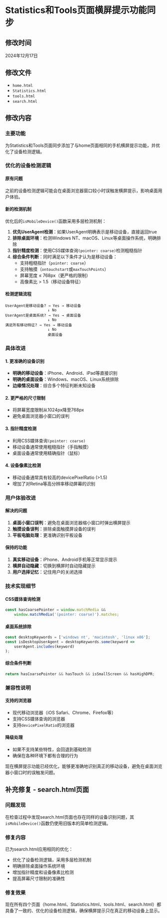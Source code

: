 # Statistics和Tools页面横屏提示功能同步

## 修改时间
2024年12月17日

## 修改文件
- `home.html` 
- `Statistics.html`
- `tools.html`
- `search.html`

## 修改内容

### 主要功能
为Statistics和Tools页面同步添加了与home页面相同的手机横屏提示功能，并优化了设备检测逻辑。

### 优化的设备检测逻辑

#### 原有问题
之前的设备检测逻辑可能会在桌面浏览器窗口较小时误触发横屏提示，影响桌面用户体验。

#### 新的检测机制
优化后的`isMobileDevice()`函数采用多层检测机制：

1. **优先UserAgent检测**：如果UserAgent明确表示是移动设备，直接返回true
2. **排除桌面环境**：检测Windows NT、macOS、Linux等桌面操作系统，明确排除
3. **指针精度检测**：使用CSS媒体查询`(pointer: coarse)`检测粗糙指针
4. **综合条件判断**：同时满足以下条件才认为是移动设备：
   - 支持粗糙指针（`pointer: coarse`）
   - 支持触摸（`ontouchstart`或`maxTouchPoints`）
   - 屏幕宽度 ≤ 768px（更严格的限制）
   - 高像素比 > 1.5（移动设备特征）

#### 检测逻辑流程
```
UserAgent是移动设备? → Yes → 移动设备
                   ↓ No
UserAgent是桌面系统? → Yes → 桌面设备
                   ↓ No  
满足所有移动特征? → Yes → 移动设备
                   ↓ No
                   桌面设备
```

### 具体改进

#### 1. 更准确的设备识别
- **明确的移动设备**：iPhone、Android、iPad等直接识别
- **明确的桌面设备**：Windows、macOS、Linux系统排除
- **边缘情况处理**：综合多个特征判断未知设备

#### 2. 更严格的尺寸限制
- 将屏幕宽度限制从1024px降至768px
- 避免桌面浏览器小窗口的误判

#### 3. 指针精度检测
- 利用CSS媒体查询`(pointer: coarse)`
- 移动设备通常使用粗糙指针（手指触摸）
- 桌面设备通常使用精确指针（鼠标）

#### 4. 设备像素比检测
- 移动设备通常具有较高的devicePixelRatio (>1.5)
- 增加了对Retina等高分辨率移动屏幕的识别

### 用户体验改进

#### 解决的问题
1. **桌面小窗口误判**：避免在桌面浏览器缩小窗口时弹出横屏提示
2. **触摸设备误判**：排除桌面触摸屏设备的误判
3. **平板电脑处理**：更准确识别平板设备

#### 保持的功能
1. **真实移动设备**：iPhone、Android手机等正常显示提示
2. **横屏自动隐藏**：切换到横屏时自动隐藏提示
3. **用户选择记忆**：记住用户的关闭选择

### 技术实现细节

#### CSS媒体查询检测
```javascript
const hasCoarsePointer = window.matchMedia && 
    window.matchMedia('(pointer: coarse)').matches;
```

#### 桌面系统排除
```javascript
const desktopKeywords = ['windows nt', 'macintosh', 'linux x86'];
const isDesktopUserAgent = desktopKeywords.some(keyword => 
    userAgent.includes(keyword)
);
```

#### 综合条件判断
```javascript
return hasCoarsePointer && hasTouch && isSmallScreen && hasHighDPR;
```

### 兼容性说明

#### 支持的浏览器
- 现代移动浏览器（iOS Safari、Chrome、Firefox等）
- 支持CSS媒体查询的浏览器
- 支持`devicePixelRatio`的浏览器

#### 降级处理
- 如果不支持某些特性，会回退到基础检测
- 确保在各种环境下都有合理的行为

现在横屏提示功能已经优化，能够更准确地识别真正的移动设备，避免在桌面浏览器小窗口时的误触发问题。

## 补充修复 - search.html页面

### 问题发现
在检查过程中发现search.html页面也存在同样的设备识别问题，其`isMobileDevice()`函数仍使用旧版本的简单检测逻辑。

### 修复内容
已为search.html应用相同的优化：
- 优化了设备检测逻辑，采用多层检测机制
- 明确排除桌面操作系统环境
- 增加指针精度和设备像素比检测
- 提高屏幕尺寸限制的准确性

### 修复效果
现在所有四个页面（home.html、Statistics.html、tools.html、search.html）都具备了一致的、优化的设备检测逻辑，确保横屏提示只在真正的移动设备上显示。